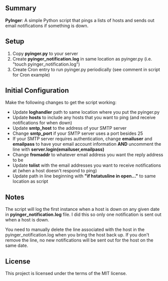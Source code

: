## Summary

**PyInger**: A simple Python script that pings a lists of hosts and sends out email notifications if something is down.


## Setup

1. Copy **pyinger.py** to your server
2. Create **pyinger_notification.log** in same location as pyinger.py (i.e. "touch pyinger_notification.log")
3. Create Cron entry to run pyinger.py periodically (see comment in script for Cron example)


## Initial Configuration

Make the following changes to get the script working:
* Update **loghandler** path to same location where you put the pyinger.py
* Update **hosts** to include any hosts that you want to ping (and receive notifications for when down)
* Update **smtp_host** to the address of your SMTP server
* Change **smtp_port** if your SMTP server uses a port besides 25
* If your SMTP server requires authentication, change **emailuser** and **emailpass** to have your email account information **AND** uncomment the line with **server.login(emailuser,emailpass)**
* Change **fromaddr** to whatever email address you want the reply address to be
* Update **tolist** with the email addresses you want to receive notifications at (when a host doesn't respond to ping)
* Update path in line beginning with **"if hstatusline in open..."** to same location as script

## Notes

The script will log the first instance when a host is down on any given date in **pyinger_notification.log** file.  I did this so only one notification is sent out when a host is down.   

You need to manually delete the line associated with the host in the pyinger_notification.log when you bring the host back up.  If you don't remove the line, no new notifications will be sent out for the host on the same date.

## License

This project is licensed under the terms of the MIT license.

